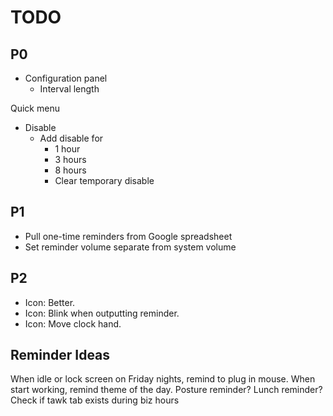 # TODO

## P0

- Configuration panel
  - Interval length

Quick menu
  - Disable
      - Add disable for
         - 1 hour
         - 3 hours
         - 8 hours
         - Clear temporary disable



## P1

- Pull one-time reminders from Google spreadsheet
- Set reminder volume separate from system volume


## P2

- Icon: Better.
- Icon: Blink when outputting reminder.
- Icon: Move clock hand.



## Reminder Ideas

When idle or lock screen on Friday nights, remind to plug in mouse.
When start working, remind theme of the day.
Posture reminder?
Lunch reminder?
Check if tawk tab exists during biz hours
